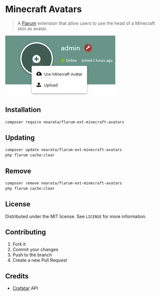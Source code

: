 # Minecraft Avatars

> A [Flarum](https://flarum.org) extension that allow users to use the head of a Minecraft skin as avatar.

![Preview](Screenshot.png)

## Installation

```sh
composer require nearata/flarum-ext-minecraft-avatars
```

## Updating

```sh
composer update nearata/flarum-ext-minecraft-avatars
php flarum cache:clear
```

## Remove

```sh
composer remove nearata/flarum-ext-minecraft-avatars
php flarum cache:clear
```

## License

Distributed under the MIT license. See `LICENSE` for more information.

## Contributing

1. Fork it
2. Commit your changes
3. Push to the branch
4. Create a new Pull Request

## Credits

- [Crafatar](https://crafatar.com/) API
